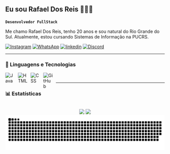 ## Eu sou Rafael Dos Reis 👨🏻‍💻

**`Desenvolvedor FullStack`**

Me chamo Rafael Dos Reis, tenho 20 anos e sou natural do Rio Grande do Sul.  Atualmente, estou cursando Sistemas de Informação na PUCRS. 


[![Instagram](https://img.shields.io/badge/Instagram-E4405F?style=for-the-badge&logo=instagram&logoColor=white)](https://isntagram.com/rafael__rreis)
[![WhatsApp](https://img.shields.io/badge/WhatsApp-25D366?style=for-the-badge&logo=whatsapp&logoColor=white)](https://web.whatsapp.com/54996333879)
[![linkedin](https://img.shields.io/badge/LinkedIn-0077B5?style=for-the-badge&logo=linkedin&logoColor=white)](https://www.linkedin.com/in/rafael-dos-reis-a476052b7)
[![Discord](https://img.shields.io/badge/Discord-7289DA?style=for-the-badge&logo=discord&logoColor=white)](https://discord.gg/V8J9ysb6)



---

### 🧰 Linguagens e Tecnologias
<img align="left" alt="Java" width="30px" style="padding-right:10px;" src="https://cdn.jsdelivr.net/gh/devicons/devicon/icons/java/java-original.svg"/>
<img align="left" alt="HTML" width="30px" style="padding-right:10px;" src="https://cdn.jsdelivr.net/gh/devicons/devicon/icons/html5/html5-plain.svg" />
<img align="left" alt="CSS" width="30px" style="padding-right:10px;" src="https://cdn.jsdelivr.net/gh/devicons/devicon/icons/css3/css3-plain.svg" />
<img align="left" alt="GitHub" width="30px" style="padding-right:10px;" src="https://cdn.jsdelivr.net/gh/devicons/devicon/icons/github/github-original.svg" />
<br />

---
### 📊 Estatísticas

<div style="text-align: center;" align="center">
  
  <br>
  <img src="https://github-readme-stats.vercel.app/api?username=RafaelReis22&show_icons=true&theme=radical">

  <a href="https://github.com/mari4souza/github-readme-stats">
    <img src="https://github-readme-stats.vercel.app/api/top-langs/?username=anuraghazra&layout=compact&theme=radical">
  </a>
</div>

<picture align="center">
  <source media="(prefers-color-scheme: dark)" srcset="https://raw.githubusercontent.com/mari4souza/mari4souza/output/github-contribution-grid-snake-dark.svg">
  <source media="(prefers-color-scheme: light)" srcset="https://raw.githubusercontent.com/mari4souza/mari4souza/output/github-contribution-grid-snake-dark.svg">
  <img align="center" alt="github contribution grid snake animation" src="https://raw.githubusercontent.com/mari4souza/mari4souza/output/github-contribution-grid-snake.svg">
</picture>
